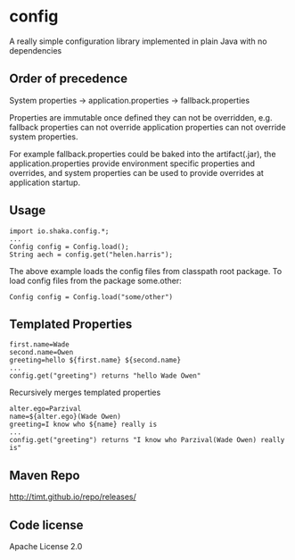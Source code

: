 config
======

A really simple configuration library implemented in plain Java with no dependencies

Order of precedence
-------------------
System properties -> application.properties -> fallback.properties

Properties are immutable once defined they can not be overridden, e.g. fallback properties can not override application properties can not override system properties.

For example fallback.properties could be baked into the artifact(.jar), the application.properties provide environment specific properties and overrides, and system properties can be used to provide overrides at application startup.

Usage
-----
    import io.shaka.config.*;
    ...
    Config config = Config.load();
    String aech = config.get("helen.harris");

The above example loads the config files from classpath root package. To load config files from the package some.other:

    Config config = Config.load("some/other")



Templated Properties
--------------------
    first.name=Wade
    second.name=Owen
    greeting=hello ${first.name} ${second.name}
    ...
    config.get("greeting") returns "hello Wade Owen"

Recursively merges templated properties

    alter.ego=Parzival
    name=${alter.ego}(Wade Owen)
    greeting=I know who ${name} really is
    ...
    config.get("greeting") returns "I know who Parzival(Wade Owen) really is"


Maven Repo
----------
http://timt.github.io/repo/releases/

Code license
------------
Apache License 2.0